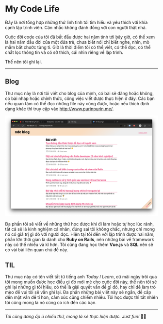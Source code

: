 # My Code Life

Đây là nơi tổng hợp những thứ linh tinh tôi tìm hiểu và yêu thích với khía cạnh lập trình viên. Cân nhắc không đánh đồng với con người thật nhá.

Cuộc đời code của tôi đã bắt đầu được hai năm tính tới bây giờ, có thể xem là hai năm đầu đời của một đứa trẻ, chưa biết nói chỉ biết nghe, nhìn, mò mẫm bắt chước từng tí. Giờ là thời điểm tôi có thể viết, có thể đọc, có thể chắt lọc thông tin và có sở thích, cái nhìn riêng về lập trình.

Thế nên tôi ghi lại.

---

## Blog

Thư mục này là nơi tôi viết cho blog của mình, có bài sẽ đăng hoặc không, có bài nháp hoặc chính thức, công việc viết được thực hiện ở đây. Các bạn nếu quan tâm có thể đọc những file này cũng được, hoặc nếu thích định dạng khác thì truy cập vào http://www.purinpurin.me/.

![blog](https://github.com/driedjack/my-code-life/blob/master/Screen%20Shot%202019-06-28%20at%2022.23.51.png)

Đa phần tôi sẽ viết về những thứ học được khi đi làm hoặc tự học lúc rảnh, tất cả sẽ là kinh nghiệm cá nhân, đúng sai tôi không chắc, nhưng chỉ mong nó có giá trị gì đó với người đọc. Hiện tại tôi đến với lập trình được hai năm, phần lớn thời gian là dành cho **Ruby on Rails**, nên những bài về framework này có thể nhiều và kĩ hơn. Tôi cũng đang học thêm **Vue.js** và **SQL** nên sẽ có vài bài liên quan chủ đề này.

## TIL

Thư mục này có tên viết tắt từ tiếng anh *Today I Learn*, cứ mãi ngày trôi qua tôi mong muốn được học điều gì đó mới mẻ cho cuộc đời này, thế nên tôi sẽ ghi lại những gì tôi hiểu, có thể là giải quyết vấn đề gì đó, hay chỉ để làm trò mèo để vui tôi sẽ vẫn ghi lại. Đa phần những bài viết này sẽ ngắn, đề cấp đến một vấn đề tí hon, cảm xúc cũng chiếm nhiều. Tôi học được thì tất nhiên tôi cũng mong là nó cũng có ích đến các bạn.

---

*Tôi cũng đang ấp ủ nhiều thứ, mong là sẽ thực hiện được. Just fun!* 🤟🏼
